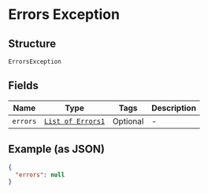 
# Errors Exception

## Structure

`ErrorsException`

## Fields

| Name | Type | Tags | Description |
|  --- | --- | --- | --- |
| `errors` | [`List of Errors1`](/firstlanguage_python/doc/models/errors-1.html) | Optional | - |

## Example (as JSON)

```json
{
  "errors": null
}
```

